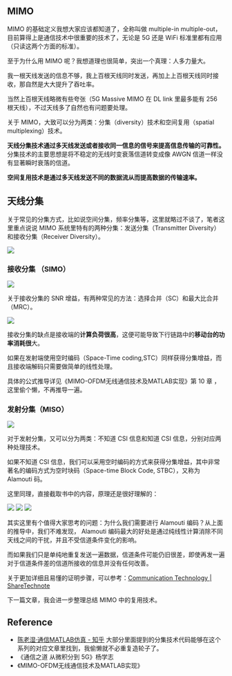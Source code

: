 ## MIMO
MIMO 的基础定义我想大家应该都知道了，全称叫做 multiple-in multiple-out，目前算得上是通信技术中很重要的技术了，无论是 5G 还是 WiFi 标准里都有应用（只读这两个方面的标准）。

至于为什么用 MIMO 呢？我想道理也很简单，突出一个真理：人多力量大。

我一根天线发送的信息不够，我上百根天线同时发送，再加上上百根天线同时接收，那自然是大大提升了吞吐率。

当然上百根天线略微有些夸张（5G Massive MIMO 在 DL link 里最多能有 256 根天线），不过天线多了自然也有问题要处理。

关于 MIMO，大致可以分为两类：分集（diversity）技术和空间复用（spatial multiplexing）技术。

**天线分集技术通过多天线发送或者接收同一信息的信号来提高信息传输的可靠性。** 
分集技术的主要思想是将不稳定的无线时变衰落信道转变成像 AWGN 信道一样没有显著瞬时衰落的信道。

**空间复用技术是通过多天线发送不同的数据流从而提高数据的传输速率。**

## 天线分集

关于常见的分集方式，比如说空间分集，频率分集等，这里就略过不谈了，笔者这里重点说说 MIMO 系统里特有的两种分集：发送分集（Transmitter Diversity）和接收分集（Receiver Diversity）。

![](https://image-upload-1307521651.cos.ap-nanjing.myqcloud.com/picture_upload/20230816105122.png)


### 接收分集 （SIMO）
![](https://image-upload-1307521651.cos.ap-nanjing.myqcloud.com/picture_upload/20230816105139.png)

关于接收分集的 SNR 增益，有两种常见的方法：选择合并（SC）和最大比合并（MRC）。

![](https://image-upload-1307521651.cos.ap-nanjing.myqcloud.com/picture_upload/20230816105323.png)

接收分集的缺点是接收端的**计算负荷很高**，这便可能导致下行链路中的**移动台的功率消耗很**大。

如果在发射端使用空时编码（Space-Time coding,STC）同样获得分集增益，而且接收端解码只需要做简单的线性处理。

具体的公式推导详见《MIMO-OFDM无线通信技术及MATLAB实现》第 10 章 ，这里偷个懒，不再推导一遍。 
### 发射分集（MISO）

![](https://image-upload-1307521651.cos.ap-nanjing.myqcloud.com/picture_upload/20230816105151.png)

对于发射分集，又可以分为两类：不知道 CSI 信息和知道 CSI 信息，分别对应两种处理技术。

如果不知道 CSI 信息，我们可以采用空时编码的方式来获得分集增益，其中非常著名的编码方式为空时块码（Space-time Block Code, STBC），又称为 Alamouti 码。

这里同理，直接截取书中的内容，原理还是很好理解的：

![](https://image-upload-1307521651.cos.ap-nanjing.myqcloud.com/picture_upload/20230814115333.png)
![](https://image-upload-1307521651.cos.ap-nanjing.myqcloud.com/picture_upload/20230814115347.png)
![](https://image-upload-1307521651.cos.ap-nanjing.myqcloud.com/picture_upload/20230814115416.png)

其实这里有个值得大家思考的问题：为什么我们需要进行 Alamouti 编码？从上面的推导中，我们不难发现， Alamouti 编码最大的好处是通过纯线性计算消除不同天线之间的干扰，并且不受信道条件变化的影响。

而如果我们只是单纯地重复发送一遍数据，信道条件可能仍旧很差，即使再发一遍对于信道条件差的信道所接收的信息并没有任何改善。

关于更加详细且易懂的证明步骤，可以参考：[Communication Technology | ShareTechnote](https://www.sharetechnote.com/html/Communication_ChannelModel_AlamoutiCode.html) 

下一篇文章，我会进一步整理总结 MIMO 中的复用技术。 

## Reference
- [陈老湿·通信MATLAB仿真 - 知乎](https://www.zhihu.com/column/c_1289896880982863872)  大部分里面提到的分集技术代码能够在这个系列的对应文章里找到，我偷懒就不必重复造轮子了。 
- 《通信之道 从微积分到 5G》杨学志 
- 《MIMO-OFDM无线通信技术及MATLAB实现》 